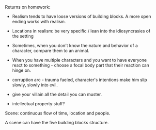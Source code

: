 Returns on homework: 
- Realism tends to have loose versions of building blocks. A more open ending works with realism.
- Locations in realism: be very specific / lean into the idiosyncrasies of the setting
- Sometimes, when you don't know the nature and behavior of a character, compare them to an animal.
- When you have multiple characters and you want to have everyone react to something - choose a focal body part that their reaction can hinge on. 
- corruption arc - trauma fueled, character's intentions make him slip slowly, slowly into evil. 
- give your villain all the detail you can muster. 

- intellectual property stuff? 

Scene: continuous flow of time, location and people. 

A scene can have the five building blocks structure. 



